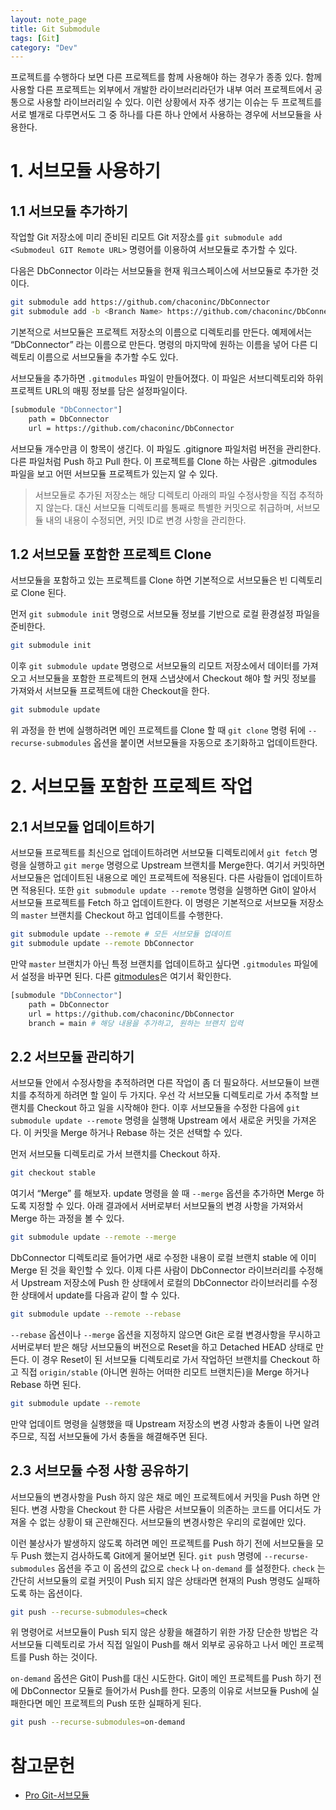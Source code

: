 ```yaml
---
layout: note_page
title: Git Submodule
tags: [Git]
category: "Dev"
---
```


프로젝트를 수행하다 보면 다른 프로젝트를 함께 사용해야 하는 경우가 종종 있다. 함께 사용할 다른 프로젝트는 외부에서 개발한 라이브러리라던가 내부 여러 프로젝트에서 공통으로 사용할 라이브러리일 수 있다. 이런 상황에서 자주 생기는 이슈는 두 프로젝트를 서로 별개로 다루면서도 그 중 하나를 다른 하나 안에서 사용하는 경우에 서브모듈을 사용한다.

# 1. 서브모듈 사용하기

## 1.1 서브모듈 추가하기

작업할 Git 저장소에 미리 준비된 리모트 Git 저장소를 `git submodule add <Submodeul GIT Remote URL>` 명령어를 이용하여 서브모듈로 추가할 수 있다.

다음은 DbConnector 이라는 서브모듈을 현재 워크스페이스에 서브모듈로 추가한 것이다.

```bash
git submodule add https://github.com/chaconinc/DbConnector
git submodule add -b <Branch Name> https://github.com/chaconinc/DbConnector # 특정 브랜치 이름 지정
```

기본적으로 서브모듈은 프로젝트 저장소의 이름으로 디렉토리를 만든다. 예제에서는 “DbConnector” 라는 이름으로 만든다. 명령의 마지막에 원하는 이름을 넣어 다른 디렉토리 이름으로 서브모듈을 추가할 수도 있다.

서브모듈을 추가하면 `.gitmodules` 파일이 만들어졌다. 이 파일은 서브디렉토리와 하위 프로젝트 URL의 매핑 정보를 담은 설정파일이다.

```bash
[submodule "DbConnector"]
    path = DbConnector
    url = https://github.com/chaconinc/DbConnector
```

서브모듈 개수만큼 이 항목이 생긴다. 이 파일도 .gitignore 파일처럼 버전을 관리한다. 다른 파일처럼 Push 하고 Pull 한다. 이 프로젝트를 Clone 하는 사람은 .gitmodules 파일을 보고 어떤 서브모듈 프로젝트가 있는지 알 수 있다.

> 서브모듈로 추가된 저장소는 해당 디렉토리 아래의 파일 수정사항을 직접 추적하지 않는다. 대신 서브모듈 디렉토리를 통째로 특별한 커밋으로 취급하며, 서브모듈 내의 내용이 수정되면, 커밋 ID로 변경 사항을 관리한다.

## 1.2 서브모듈 포함한 프로젝트 Clone

서브모듈을 포함하고 있는 프로젝트를 Clone 하면 기본적으로 서브모듈은 빈 디렉토리로 Clone 된다.

먼저 `git submodule init` 명령으로 서브모듈 정보를 기반으로 로컬 환경설정 파일을 준비한다.

```bash
git submodule init
```

이후 `git submodule update` 명령으로 서브모듈의 리모트 저장소에서 데이터를 가져오고 서브모듈을 포함한 프로젝트의 현재 스냅샷에서 Checkout 해야 할 커밋 정보를 가져와서 서브모듈 프로젝트에 대한 Checkout을 한다.

```bash
git submodule update
```

위 과정을 한 번에 실행하려면 메인 프로젝트를 Clone 할 때 `git clone` 명령 뒤에 `--recurse-submodules` 옵션을 붙이면 서브모듈을 자동으로 초기화하고 업데이트한다.

# 2. 서브모듈 포함한 프로젝트 작업

## 2.1 서브모듈 업데이트하기

서브모듈 프로젝트를 최신으로 업데이트하려면 서브모듈 디렉토리에서 `git fetch` 명령을 실행하고 `git merge` 명령으로 Upstream 브랜치를 Merge한다. 여기서 커밋하면 서브모듈은 업데이트된 내용으로 메인 프로젝트에 적용된다. 다른 사람들이 업데이트하면 적용된다. 또한 `git submodule update --remote` 명령을 실행하면 Git이 알아서 서브모듈 프로젝트를 Fetch 하고 업데이트한다. 이 명령은 기본적으로 서브모듈 저장소의 `master` 브랜치를 Checkout 하고 업데이트를 수행한다.

```bash
git submodule update --remote # 모든 서브모듈 업데이트
git submodule update --remote DbConnector
```

만약 `master` 브랜치가 아닌 특정 브랜치를 업데이트하고 싶다면 `.gitmodules` 파일에서 설정을 바꾸면 된다. 다른 [gitmodules](https://git-scm.com/docs/gitmodules)은 여기서 확인한다.

```bash
[submodule "DbConnector"]
    path = DbConnector
    url = https://github.com/chaconinc/DbConnector
    branch = main # 해당 내용을 추가하고, 원하는 브랜치 입력
```

## 2.2 서브모듈 관리하기

서브모듈 안에서 수정사항을 추적하려면 다른 작업이 좀 더 필요하다. 서브모듈이 브랜치를 추적하게 하려면 할 일이 두 가지다. 우선 각 서브모듈 디렉토리로 가서 추적할 브랜치를 Checkout 하고 일을 시작해야 한다. 이후 서브모듈을 수정한 다음에 `git submodule update --remote` 명령을 실행해 Upstream 에서 새로운 커밋을 가져온다. 이 커밋을 Merge 하거나 Rebase 하는 것은 선택할 수 있다.

먼저 서브모듈 디렉토리로 가서 브랜치를 Checkout 하자.

```bash
git checkout stable
```

여기서 “Merge” 를 해보자. update 명령을 쓸 때 `--merge` 옵션을 추가하면 Merge 하도록 지정할 수 있다. 아래 결과에서 서버로부터 서브모듈의 변경 사항을 가져와서 Merge 하는 과정을 볼 수 있다.

```bash
git submodule update --remote --merge
```

DbConnector 디렉토리로 들어가면 새로 수정한 내용이 로컬 브랜치 stable 에 이미 Merge 된 것을 확인할 수 있다. 이제 다른 사람이 DbConnector 라이브러리를 수정해서 Upstream 저장소에 Push 한 상태에서 로컬의 DbConnector 라이브러리를 수정한 상태에서 update를 다음과 같이 할 수 있다.

```bash
git submodule update --remote --rebase
```

`--rebase` 옵션이나 `--merge` 옵션을 지정하지 않으면 Git은 로컬 변경사항을 무시하고 서버로부터 받은 해당 서브모듈의 버전으로 Reset을 하고 Detached HEAD 상태로 만든다. 이 경우 Reset이 된 서브모듈 디렉토리로 가서 작업하던 브랜치를 Checkout 하고 직접 `origin/stable` (아니면 원하는 어떠한 리모트 브랜치든)을 Merge 하거나 Rebase 하면 된다.

```bash
git submodule update --remote
```

만약 업데이트 명령을 실행했을 때 Upstream 저장소의 변경 사항과 충돌이 나면 알려주므로, 직접 서브모듈에 가서 충돌을 해결해주면 된다.

## 2.3 서브모듈 수정 사항 공유하기

서브모듈의 변경사항을 Push 하지 않은 채로 메인 프로젝트에서 커밋을 Push 하면 안 된다. 변경 사항을 Checkout 한 다른 사람은 서브모듈이 의존하는 코드를 어디서도 가져올 수 없는 상황이 돼 곤란해진다. 서브모듈의 변경사항은 우리의 로컬에만 있다.

이런 불상사가 발생하지 않도록 하려면 메인 프로젝트를 Push 하기 전에 서브모듈을 모두 Push 했는지 검사하도록 Git에게 물어보면 된다. `git push` 명령에 `--recurse-submodules` 옵션을 주고 이 옵션의 값으로 `check` 나 `on-demand` 를 설정한다. `check` 는 간단히 서브모듈의 로컬 커밋이 Push 되지 않은 상태라면 현재의 Push 명령도 실패하도록 하는 옵션이다.

```bash
git push --recurse-submodules=check
```

위 명령어로 서브모듈이 Push 되지 않은 상황을 해결하기 위한 가장 단순한 방법은 각 서브모듈 디렉토리로 가서 직접 일일이 Push를 해서 외부로 공유하고 나서 메인 프로젝트를 Push 하는 것이다.

`on-demand` 옵션은 Git이 Push를 대신 시도한다. Git이 메인 프로젝트를 Push 하기 전에 DbConnector 모듈로 들어가서 Push를 한다. 모종의 이유로 서브모듈 Push에 실패한다면 메인 프로젝트의 Push 또한 실패하게 된다.

```bash
git push --recurse-submodules=on-demand
```

# 참고문헌

- [Pro Git-서브모듈](https://git-scm.com/book/ko/v2/Git-%EB%8F%84%EA%B5%AC-%EC%84%9C%EB%B8%8C%EB%AA%A8%EB%93%88)
